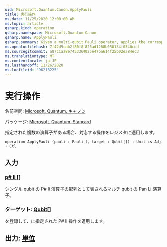 ```yaml
---
uid: Microsoft.Quantum.Canon.ApplyPauli
title: 実行操作
ms.date: 11/25/2020 12:00:00 AM
ms.topic: article
qsharp.kind: operation
qsharp.namespace: Microsoft.Quantum.Canon
qsharp.name: ApplyPauli
qsharp.summary: Given a multi-qubit Pauli operator, applies the corresponding operation to a register.
ms.openlocfilehash: 7f42d9cab2f80f8f826ad1268b050134f0540cdd
ms.sourcegitcommit: a87c1aa8e7453360025e47ba614f25b02ea84ec3
ms.translationtype: MT
ms.contentlocale: ja-JP
ms.lasthandoff: 11/26/2020
ms.locfileid: "96218225"
---
```

# <a name="applypauli-operation"></a>実行操作

名前空間: [Microsoft. Quantum. キャノン](xref:Microsoft.Quantum.Canon)

パッケージ: [Microsoft. Quantum. Standard](https://nuget.org/packages/Microsoft.Quantum.Standard)


指定された複数の演算子がある場合、対応する操作をレジスタに適用します。

```qsharp
operation ApplyPauli (pauli : Pauli[], target : Qubit[]) : Unit is Adj + Ctl
```


## <a name="input"></a>入力

### <a name="pauli--pauli"></a>[p# li []](xref:microsoft.quantum.lang-ref.pauli)

シングル qubit の P# li 演算子の配列として表されるマルチ qubit の Pan Li 演算子。


### <a name="target--qubit"></a>ターゲット: [Qubit](xref:microsoft.quantum.lang-ref.qubit)[]

を登録して、に指定された P# li 操作を適用します。



## <a name="output--unit"></a>出力: [単位](xref:microsoft.quantum.lang-ref.unit)

